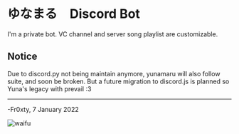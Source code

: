 # ゆなまる　Discord Bot
I'm a private bot. VC channel and server song playlist are customizable. 

## Notice
Due to discord.py not being maintain anymore, yunamaru will also follow suite, and soon be broken. But a future migration to discord.js is planned so Yuna's legacy with prevail :3

---

-Fr0xty, 7 January 2022

![waifu](https://cdn.waifu.im/fe5965417c0318a8.jpg)
